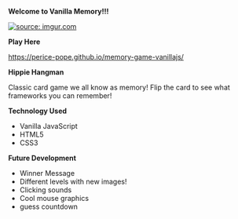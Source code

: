**Welcome to Vanilla Memory!!!**

<a href="https://imgur.com/SIuv8Em"><img src="https://i.imgur.com/SIuv8Em.png" title="source: imgur.com" /></a>

**Play Here**

https://perice-pope.github.io/memory-game-vanillajs/

**Hippie Hangman**

Classic card game we all know as memory! Flip the card to see what frameworks you can remember!  

**Technology Used**

* Vanilla JavaScript
* HTML5
* CSS3


**Future Development**

* Winner Message 
* Different levels with new images!  
* Clicking sounds  
* Cool mouse graphics  
* guess countdown 